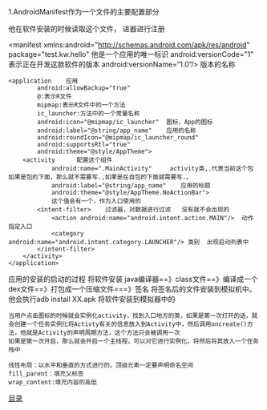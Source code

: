 1.AndroidManifest作为一个文件的主要配置部分

他在软件安装的时候读取这个文件， 进器进行注册
<?xml version="1.0" encoding="utf-8"?>
<manifest xmlns:android="http://schemas.android.com/apk/res/android"
          package="test.kw.hello"
          他是一个应用的唯一标识
          android:versionCode="1"
          表示正在开发这款软件的版本
          android:versionName=“1.0”/>
          版本的名称

    <application    应用
            android:allowBackup="true"
            @:表示R文件
            mipmap:表示R文件中的一个方法
            ic_launcher:方法中的一个常量名称
            android:icon="@mipmap/ic_launcher"  图标，App的图标
            android:label="@string/app_name"    应用的名称
            android:roundIcon="@mipmap/ic_launcher_round"  
            android:supportsRtl="true"
            android:theme="@style/AppTheme">
        <activity      配置这个组件
                android:name=".MainActivity"     activity类,.代表当前这个包  如果是包的下面，那么就不需要写.,如果是在自包的下面就需要写.。
                android:label="@string/app_name"    应用的标题
                android:theme="@style/AppTheme.NoActionBar">
                这个值会有一个，作为入口使用的
            <intent-filter>    过滤器，对数据进行过滤   没有就不会出现的
                <action android:name="android.intent.action.MAIN"/>  动作 指定入口
                <category android:name="android.intent.category.LAUNCHER"/> 类别  出现启动列表中
            </intent-filter>
        </activity>
    </application>

</manifest>


应用的安装的启动的过程
    将软件安装
    java编译器==》class文件==》编译成一个dex文件==》打包成一个压缩文件===》签名
    将签名后的文件安装到模拟机中。
    他会执行adb install XX.apk 将软件安装到模拟器中的


    当用户点击图标的时候就会实例化activity，找到入口地方的类，如果是第一次打开的话，就会创建一个任务实例化将Activty有关的信息放入到Activity中，然后调用oncreate()方法，他就是Activity的声明周期方法，这个方法只会被调用一次
    如果是第一次开启，那么就会开启一个主线程，可以对它进行实例化，将然后将其放入一个任务栈中

    线性布局：以水平和垂直的方式进行的。顶级元素一定要声明命名空间
    fill_parent：填充父标签
    wrap_content:填充内容的高低


[目录](https://github.com/wangwangla/biji/tree/master/README.md)